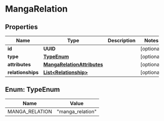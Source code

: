 

# MangaRelation

## Properties

Name | Type | Description | Notes
------------ | ------------- | ------------- | -------------
**id** | **UUID** |  |  [optional]
**type** | [**TypeEnum**](#TypeEnum) |  |  [optional]
**attributes** | [**MangaRelationAttributes**](MangaRelationAttributes.md) |  |  [optional]
**relationships** | [**List&lt;Relationship&gt;**](Relationship.md) |  |  [optional]



## Enum: TypeEnum

Name | Value
---- | -----
MANGA_RELATION | &quot;manga_relation&quot;



